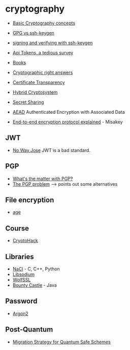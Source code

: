 # cryptography

* [Basic Cryptography concepts](https://paragonie.com/blog/2015/08/you-wouldnt-base64-a-password-cryptography-decoded)
* [GPG vs ssh-keygen](https://blog.sigstore.dev/ssh-is-the-new-gpg-74b3c6cc51c0)
* [signing and verifying with ssh-keygen](https://blog.sigstore.dev/ssh-is-the-new-gpg-74b3c6cc51c0)

* [Api Tokens, a tedious survey](https://fly.io/blog/api-tokens-a-tedious-survey/)
* [Books](https://cronokirby.com/posts/2022/05/some-cryptography-books-i-like/)
* [Cryptographic right answers](https://latacora.micro.blog/2018/04/03/cryptographic-right-answers.html)
* [Certificate Transparency](https://certificate.transparency.dev/howctworks/)
* [Hybrid Cryptosystem](https://en.m.wikipedia.org/wiki/Hybrid_cryptosystem)
* [Secret Sharing](https://en.m.wikipedia.org/wiki/Secret_sharing#Trivial_secret_sharing)
* [AEAD](https://en.wikipedia.org/wiki/Authenticated_encryption) Authenticated Encryption with Associated Data
* [End-to-end encryption protocol explained](https://cedricvanrompay.fr/blog/2020-09-08-a-year-and-a-half-of-end-to-end-encryption-at-misakey.html) - Misakey

## JWT
* [No Way Jose](https://paragonie.com/blog/2017/03/jwt-json-web-tokens-is-bad-standard-that-everyone-should-avoid) JWT is a bad standard. 

## PGP
* [What's the matter with PGP?](https://blog.cryptographyengineering.com/2014/08/13/whats-matter-with-pgp/)
* [The PGP problem](https://latacora.micro.blog/2019/07/16/the-pgp-problem.html) --> points out some alternatives

## File encryption
* [age](https://github.com/FiloSottile/age)

## Course
* [CryptoHack](https://cryptohack.org/)

## Libraries
* [NaCl](https://nacl.cr.yp.to/index.html) - C, C++, Python
* [Libsodium](https://libsodium.gitbook.io/doc/quickstart)
* [WolfSSL](https://www.wolfssl.com/products/wolfcrypt-2/)
* [Bounty Castle](https://bouncycastle.org/) - Java

## Password
* [Argon2](https://github.com/P-H-C/phc-winner-argon2)

## Post-Quantum
* [Migration Strategy for Quantum Safe Schemes](https://www.etsi.org/deliver/etsi_tr/103600_103699/103619/01.01.01_60/tr_103619v010101p.pdf)
